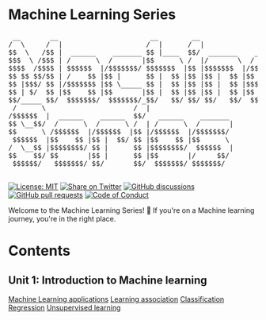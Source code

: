 # Machine Learning Series
<pre>
 __       __                      __        __                            __                                                __                           
/  \     /  |                    /  |      /  |                          /  |                                              /  |                          
$$  \   /$$ |  ______    _______ $$ |____  $$/  _______    ______        $$ |        ______    ______    ______   _______  $$/  _______    ______        
$$$  \ /$$$ | /      \  /       |$$      \ /  |/       \  /      \       $$ |       /      \  /      \  /      \ /       \ /  |/       \  /      \       
$$$$  /$$$$ | $$$$$$  |/$$$$$$$/ $$$$$$$  |$$ |$$$$$$$  |/$$$$$$  |      $$ |      /$$$$$$  | $$$$$$  |/$$$$$$  |$$$$$$$  |$$ |$$$$$$$  |/$$$$$$  |      
$$ $$ $$/$$ | /    $$ |$$ |      $$ |  $$ |$$ |$$ |  $$ |$$    $$ |      $$ |      $$    $$ | /    $$ |$$ |  $$/ $$ |  $$ |$$ |$$ |  $$ |$$ |  $$ |      
$$ |$$$/ $$ |/$$$$$$$ |$$ \_____ $$ |  $$ |$$ |$$ |  $$ |$$$$$$$$/       $$ |_____ $$$$$$$$/ /$$$$$$$ |$$ |      $$ |  $$ |$$ |$$ |  $$ |$$ \__$$ |      
$$ | $/  $$ |$$    $$ |$$       |$$ |  $$ |$$ |$$ |  $$ |$$       |      $$       |$$       |$$    $$ |$$ |      $$ |  $$ |$$ |$$ |  $$ |$$    $$ |      
$$/_____ $$/  $$$$$$$/  $$$$$$$/_$$/   $$/ $$/ $$/   $$/  $$$$$$$/       $$$$$$$$/  $$$$$$$/  $$$$$$$/ $$/       $$/   $$/ $$/ $$/   $$/  $$$$$$$ |      
 /      \                     /  |                                                                                                       /  \__$$ |      
/$$$$$$  |  ______    ______  $$/   ______    _______                                                                                    $$    $$/       
$$ \__$$/  /      \  /      \ /  | /      \  /       |                                                                                    $$$$$$/        
$$      \ /$$$$$$  |/$$$$$$  |$$ |/$$$$$$  |/$$$$$$$/                                                                                                    
 $$$$$$  |$$    $$ |$$ |  $$/ $$ |$$    $$ |$$      \                                                                                                    
/  \__$$ |$$$$$$$$/ $$ |      $$ |$$$$$$$$/  $$$$$$  |                                                                                                   
$$    $$/ $$       |$$ |      $$ |$$       |/     $$/                                                                                                    
 $$$$$$/   $$$$$$$/ $$/       $$/  $$$$$$$/ $$$$$$$/       

</pre>

 [![License: MIT](https://img.shields.io/badge/License-MIT-yellow.svg)](LICENSE)
[![Share on Twitter](https://img.shields.io/badge/-Share%20on%20Twitter-blue?logo=twitter&style=flat-square)](https://twitter.com/intent/tweet?text=https%3A%2F%2Fgithub.com%2Fwhoami-anoint%2FMachine-Learning-Series)
[![GitHub discussions](https://img.shields.io/github/discussions/whoami-anoint/Machine-Learning-Series)](https://github.com/whoami-anoint/Machine-Learning-Series/discussions)
[![GitHub pull requests](https://img.shields.io/github/issues-pr/whoami-anoint/Machine-Learning-Series)](https://github.com/whoami-anoint/Machine-Learning-Series/pulls)
[![Code of Conduct](https://img.shields.io/badge/Code%20of%20Conduct-Contributor%20Covenant-blue.svg)](CODE_OF_CONDUCT.md)

Welcome to the Machine Learning Series! 🚀 If you're on a Machine learning journey, you're in the right place.

# Contents
## Unit 1: Introduction to Machine learning 
[Machine Learning applications]()
[Learning association]()
[Classification]()
[Regression]()
[Unsupervised learning]()
